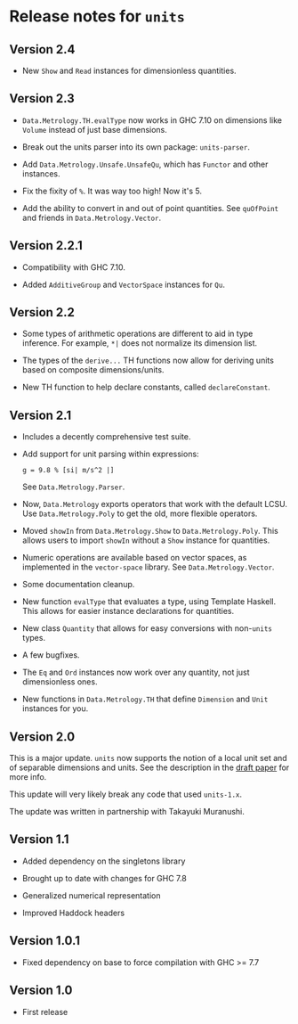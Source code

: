 Release notes for `units`
=========================

Version 2.4
-----------
* New `Show` and `Read` instances for dimensionless quantities.

Version 2.3
-----------
* `Data.Metrology.TH.evalType` now works in GHC 7.10 on dimensions like `Volume` instead
of just base dimensions.

* Break out the units parser into its own package: `units-parser`.

* Add `Data.Metrology.Unsafe.UnsafeQu`, which has `Functor` and other
instances.

* Fix the fixity of `%`. It was way too high! Now it's 5.

* Add the ability to convert in and out of point quantities. See `quOfPoint`
and friends in `Data.Metrology.Vector`.

Version 2.2.1
-------------

* Compatibility with GHC 7.10.

* Added `AdditiveGroup` and `VectorSpace` instances for `Qu`.

Version 2.2
-----------

* Some types of arithmetic operations are different to aid in type inference.
For example, `*|` does not normalize its dimension list.

* The types of the `derive...` TH functions now allow for deriving units
based on composite dimensions/units.

* New TH function to help declare constants, called `declareConstant`.

Version 2.1
-----------

* Includes a decently comprehensive test suite.

* Add support for unit parsing within expressions:

      g = 9.8 % [si| m/s^2 |]

  See `Data.Metrology.Parser`.

* Now, `Data.Metrology` exports operators that work with the default
  LCSU. Use `Data.Metrology.Poly` to get the old, more flexible operators.

* Moved `showIn` from `Data.Metrology.Show` to `Data.Metrology.Poly`. This
  allows users to import `showIn` without a `Show` instance for quantities.

* Numeric operations are available based on vector spaces, as implemented in
  the `vector-space` library. See `Data.Metrology.Vector`.

* Some documentation cleanup.

* New function `evalType` that evaluates a type, using Template Haskell. This
  allows for easier instance declarations for quantities.

* New class `Quantity` that allows for easy conversions with non-`units` types.

* A few bugfixes.

* The `Eq` and `Ord` instances now work over any quantity, not just dimensionless ones.

* New functions in `Data.Metrology.TH` that define `Dimension` and `Unit` instances
  for you.

Version 2.0
-----------

This is a major update. `units` now supports the notion of a local unit set
and of separable dimensions and units. See the description in the
[draft paper](http://www.cis.upenn.edu/~eir/papers/2014/units/units.pdf) for
more info.

This update will very likely break any code that used `units-1.x`.

The update was written in partnership with Takayuki Muranushi.

Version 1.1
-----------

* Added dependency on the singletons library

* Brought up to date with changes for GHC 7.8

* Generalized numerical representation

* Improved Haddock headers

Version 1.0.1
-------------

* Fixed dependency on base to force compilation with GHC >= 7.7

Version 1.0
-----------

 * First release
